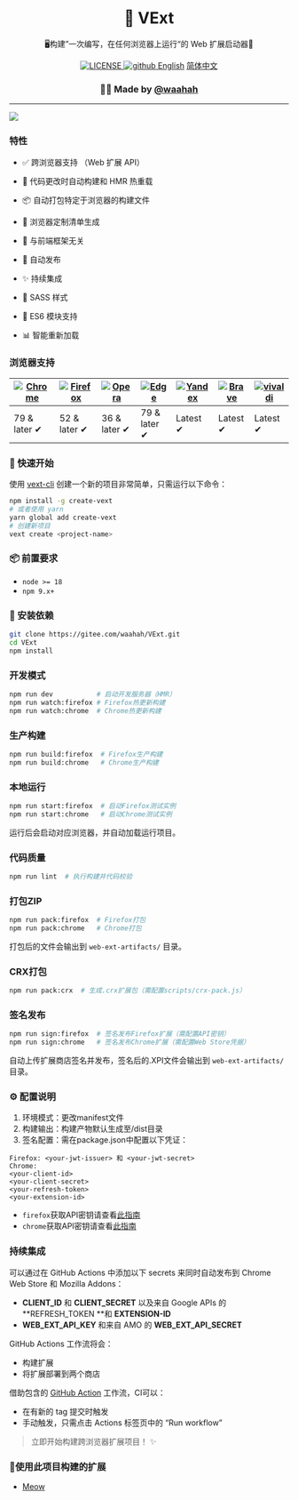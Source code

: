 <h1 align="center">🚀 VExt</h1>
<p align="center">🖥构建”一次编写，在任何浏览器上运行“的 Web 扩展启动器🔋</p>
<div align="center">
  <a href="https://github.com/waahah/VExt/blob/master/LICENSE">
    <img src="https://img.shields.io/github/license/waahah/VExt.svg" alt="LICENSE" />
  </a>
  <a href="https://github.com/waahah">
     <img src="https://img.shields.io/static/v1?label=%20&message=Github&style=flat-square&labelColor=black&color=4258dd&logo=github" alt="github" />
  </a>
  <a href="README_EN.md">English</a>
  <a href="README.md">简体中文</a>
</div>
<h3 align="center">🙋‍♂️ Made by <a href="https://www.waahah.xyz/about">@waahah</a></h3>
<hr />

![](https://s2.loli.net/2025/04/01/Lyh9zg17bc46Hxm.png)

### 特性
- ✅ 跨浏览器支持 （Web 扩展 API）

- 🌈 代码更改时自动构建和 HMR 热重载

- 📦 自动打包特定于浏览器的构建文件

- 📄 浏览器定制清单生成

- 🎨 与前端框架无关

- 🤖 自动发布

- ✨ 持续集成

- 🥢 SASS 样式

- 🎯 ES6 模块支持

- 📊 智能重新加载
  

### 浏览器支持

| [![Chrome](https://s2.loli.net/2025/03/31/rAg93eNCOj8P54y.png)](/) | [![Firefox](https://s2.loli.net/2025/03/31/yJiWdqaP6Y5ozsr.png)](/) | [![Opera](https://s2.loli.net/2025/03/31/qKPSGrilQvmgy9p.png)](/) | [![Edge](https://s2.loli.net/2025/03/31/KTsyfa3QDZ6o9dn.png)](/) | [![Yandex](https://s2.loli.net/2025/03/31/arqyo6B2w7VeAld.png)](/) | [![Brave](https://s2.loli.net/2025/03/31/YlTZOBo5AsWqSia.png)](/) | [![vivaldi](https://s2.loli.net/2025/03/31/a9OmnPAipo6F7Yz.png)](/) |
| ------------------------------------------------------------ | ------------------------------------------------------------ | ------------------------------------------------------------ | ------------------------------------------------------------ | ------------------------------------------------------------ | ------------------------------------------------------------ | ------------------------------------------------------------ |
| 79 & later ✔                                                 | 52 & later ✔                                                 | 36 & later ✔                                                 | 79 & later ✔                                                 | Latest ✔                                                     | Latest ✔                                                     | Latest ✔                                                     |

### 🚀 快速开始

使用 [vext-cli](https://github.com/waahah/vext-cli) 创建一个新的项目非常简单，只需运行以下命令：

```bash
npm install -g create-vext
# 或者使用 yarn
yarn global add create-vext
# 创建新项目
vext create <project-name>
```


### 📦 前置要求

- `node >= 18` 
- `npm 9.x+`


### 🔧 安装依赖

```bash
git clone https://gitee.com/waahah/VExt.git
cd VExt
npm install
```


### 开发模式

```bash
npm run dev           # 启动开发服务器（HMR）
npm run watch:firefox # Firefox热更新构建
npm run watch:chrome  # Chrome热更新构建
```


### 生产构建

```bash
npm run build:firefox  # Firefox生产构建
npm run build:chrome   # Chrome生产构建
```


### 本地运行

```bash
npm run start:firefox  # 启动Firefox测试实例
npm run start:chrome   # 启动Chrome测试实例
```
运行后会启动对应浏览器，并自动加载运行项目。


### 代码质量

```bash
npm run lint  # 执行构建并代码校验
```


### 打包ZIP
```bash
npm run pack:firefox  # Firefox打包
npm run pack:chrome   # Chrome打包
```
打包后的文件会输出到 `web-ext-artifacts/` 目录。


### CRX打包
```bash
npm run pack:crx  # 生成.crx扩展包（需配置scripts/crx-pack.js）
```


### 签名发布
```bash
npm run sign:firefox  # 签名发布Firefox扩展（需配置API密钥）
npm run sign:chrome   # 签名发布Chrome扩展（需配置Web Store凭据）
```
自动上传扩展商店签名并发布，签名后的.XPI文件会输出到 `web-ext-artifacts/` 目录。


### ⚙️ 配置说明
1. 环境模式：更改manifest文件
2. 构建输出：构建产物默认生成至/dist目录
3. 签名配置：需在package.json中配置以下凭证：
```
Firefox: <your-jwt-issuer> 和 <your-jwt-secret>
Chrome:
<your-client-id>
<your-client-secret>
<your-refresh-token>
<your-extension-id>
```
- `firefox`获取API密钥请查看[此指南](https://extensionworkshop.com/documentation/develop/web-ext-command-reference/#web-ext-sign)
- `chrome`获取API密钥请查看[此指南](https://github.com/fregante/chrome-webstore-upload-keys)


### 持续集成

可以通过在 GitHub Actions 中添加以下 secrets 来同时自动发布到 Chrome Web Store 和 Mozilla Addons：

- **CLIENT_ID** 和 **CLIENT_SECRET** 以及来自 Google APIs 的 **REFRESH_TOKEN **和 **EXTENSION-ID**
- **WEB_EXT_API_KEY** 和来自 AMO 的 **WEB_EXT_API_SECRET**

GitHub Actions 工作流将会：

- 构建扩展
- 将扩展部署到两个商店


借助包含的 [GitHub Action](https://github.com/waahah/VExt/actions) 工作流，CI可以：

- 在有新的 tag 提交时触发
- 手动触发，只需点击 Actions 标签页中的 “Run workflow”


> 立即开始构建跨浏览器扩展项目！ ✨

### 🧹使用此项目构建的扩展
- [Meow](https://github.com/waahah/Meow)
